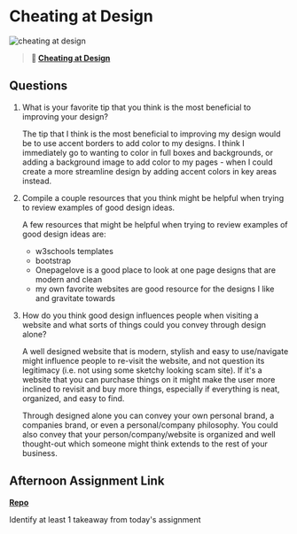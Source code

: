 # Cheating at Design

![cheating at design](https://bcw.blob.core.windows.net/public/img/courses/5247609446691139)

> **📖 [Cheating at Design](https://codeworksacademy.com/fs-student-guide/resources/wk1/04-Cheating-at-Design)**

## Questions

1. What is your favorite tip that you think is the most beneficial to improving your design?

    The tip that I think is the most beneficial to improving my design would be to use accent borders to add color to my designs. I think I immediately go to wanting to color in full boxes and backgrounds, or adding a background image to add color to my pages - when I could create a more streamline design by adding accent colors in key areas instead.

2. Compile a couple resources that you think might be helpful when trying to review examples of good design ideas.

    A few resources that might be helpful when trying to review examples of good design ideas are:
    - w3schools templates 
    - bootstrap 
    - Onepagelove is a good place to look at one page designs that are modern and clean 
    - my own favorite websites are good resource for the designs I like and gravitate towards


3. How do you think good design influences people when visiting a website and what sorts of things could you convey through design alone?

    A well designed website that is modern, stylish and easy to use/navigate might influence people to re-visit the website, and not question its legitimacy (i.e. not using some sketchy looking scam site). If it's a website that you can purchase things on it might make the user more inclined to revisit and buy more things, especially if everything is neat, organized, and easy to find.

    Through designed alone you can convey your own personal brand, a companies brand, or even a personal/company philosophy. You could also convey that your person/company/website is organized and well thought-out which someone might think extends to the rest of your business. 

## Afternoon Assignment Link

**[Repo](https://github.com/savtemp/<ASSIGNMENT_REPO>)**

Identify at least 1 takeaway from today's assignment
